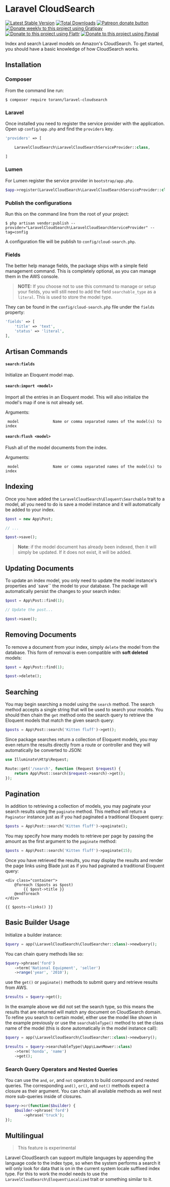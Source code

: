 # Laravel CloudSearch

[![Latest Stable Version](https://poser.pugx.org/torann/laravel-cloudsearch/v/stable.png)](https://packagist.org/packages/torann/laravel-cloudsearch)
[![Total Downloads](https://poser.pugx.org/torann/laravel-cloudsearch/downloads.png)](https://packagist.org/packages/torann/laravel-cloudsearch)
[![Patreon donate button](https://img.shields.io/badge/patreon-donate-yellow.svg)](https://www.patreon.com/torann)
[![Donate weekly to this project using Gratipay](https://img.shields.io/badge/gratipay-donate-yellow.svg)](https://gratipay.com/~torann)
[![Donate to this project using Flattr](https://img.shields.io/badge/flattr-donate-yellow.svg)](https://flattr.com/profile/torann)
[![Donate to this project using Paypal](https://img.shields.io/badge/Donate-PayPal-green.svg)](https://www.paypal.com/cgi-bin/webscr?cmd=_s-xclick&hosted_button_id=4CJA2A97NPYVU)

Index and search Laravel models on Amazon's CloudSearch. To get started, you should have a basic knowledge of how CloudSearch works.

## Installation

### Composer

From the command line run:

```
$ composer require torann/laravel-cloudsearch
```

### Laravel

Once installed you need to register the service provider with the application. Open up `config/app.php` and find the `providers` key.

``` php
'providers' => [

    LaravelCloudSearch\LaravelCloudSearchServiceProvider::class,

]
```

### Lumen

For Lumen register the service provider in `bootstrap/app.php`.

``` php
$app->register(LaravelCloudSearch\LaravelCloudSearchServiceProvider::class);
```

### Publish the configurations

Run this on the command line from the root of your project:

```
$ php artisan vendor:publish --provider="LaravelCloudSearch\LaravelCloudSearchServiceProvider" --tag=config
```

A configuration file will be publish to `config/cloud-search.php`.

### Fields

The better help manage fields, the package ships with a simple field management command. This is completely optional, as you can manage them in the AWS console.

> **NOTE:** If you choose not to use this command to manage or setup your fields, you will still need to add the field `searchable_type` as a `literal`. This is used to store the model type.

They can be found in the `config/cloud-search.php` file under the `fields` property:

```php
'fields' => [
    'title' => 'text',
    'status' => 'literal',
],
```

## Artisan Commands

#### `search:fields`

Initialize an Eloquent model map.

#### `search:import <model>`

Import all the entries in an Eloquent model. This will also initialize the model's map if one is not already set.

Arguments:

```
 model               Name or comma separated names of the model(s) to index
```

#### `search:flush <model>`

Flush all of the model documents from the index.

Arguments:

```
 model               Name or comma separated names of the model(s) to index
```

## Indexing

Once you have added the `LaravelCloudSearch\Eloquent\Searchable` trait to a model, all you need to do is save a model instance and it will automatically be added to your index.

```php
$post = new App\Post;

// ...

$post->save();
```

> **Note**: if the model document has already been indexed, then it will simply be updated. If it does not exist, it will be added.

## Updating Documents

To update an index model, you only need to update the model instance's properties and `save`` the model to your database. The package will automatically persist the changes to your search index:

```php
$post = App\Post::find(1);

// Update the post...

$post->save();
```

## Removing Documents

To remove a document from your index, simply `delete` the model from the database. This form of removal is even compatible with **soft deleted** models:

```php
$post = App\Post::find(1);

$post->delete();
```

## Searching

You may begin searching a model using the `search` method. The search method accepts a single string that will be used to search your models. You should then chain the `get` method onto the search query to retrieve the Eloquent models that match the given search query:

```php
$posts = App\Post::search('Kitten fluff')->get();
```

Since package searches return a collection of Eloquent models, you may even return the results directly from a route or controller and they will automatically be converted to JSON:

```php
use Illuminate\Http\Request;

Route::get('/search', function (Request $request) {
    return App\Post::search($request->search)->get();
});
```

## Pagination

In addition to retrieving a collection of models, you may paginate your search results using the `paginate` method. This method will return a `Paginator` instance just as if you had paginated a traditional Eloquent query:

```php
$posts = App\Post::search('Kitten fluff')->paginate();
```
You may specify how many models to retrieve per page by passing the amount as the first argument to the `paginate` method:

```php
$posts = App\Post::search('Kitten fluff')->paginate(15);
```
Once you have retrieved the results, you may display the results and render the page links using Blade just as if you had paginated a traditional Eloquent query:

```blade
<div class="container">
    @foreach ($posts as $post)
        {{ $post->title }}
    @endforeach
</div>

{{ $posts->links() }}
```

## Basic Builder Usage

Initialize a builder instance:

```php
$query = app(\LaravelCloudSearch\CloudSearcher::class)->newQuery();
```

You can chain query methods like so:

```php
$query->phrase('ford')
    ->term('National Equipment', 'seller')
    ->range('year', '2010');
```

use the `get()` or `paginate()` methods to submit query and retrieve results from AWS.

```php
$results = $query->get();
```

In the example above we did not set the search type, so this means the results that are returned will match any document on CloudSearch domain. To refine you search to certain model, either use the model like shown in the example previously or use the `searchableType()` method to set the class name of the model (this is done automatically in the model instance call):

```php
$query = app(\LaravelCloudSearch\CloudSearcher::class)->newQuery();

$results = $query->searchableType(\App\LawnMower::class)
    ->term('honda', 'name')
    ->get();
```

### Search Query Operators and Nested Queries

You can use the `and`, `or`, and `not` operators to build compound and nested queries. The corresponding `and()`, `or()`, and `not()` methods expect a closure as their argument. You can chain all available methods as well nest more sub-queries inside of closures.

```php
$query->or(function($builder) {
    $builder->phrase('ford')
        ->phrase('truck');
});
```

## Multilingual

> This feature is experimental

Laravel CloudSearch can support multiple languages by appending the language code to the index type, so when the system performs a search it will only look for data that is on in the current system locale suffixed index type. For this to work the model needs to use the `LaravelCloudSearch\Eloquent\Localized` trait or something similar to it.